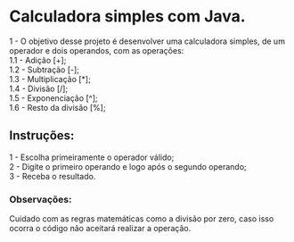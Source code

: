 # Calculadora simples com Java.
1 - O objetivo desse projeto é desenvolver uma calculadora simples, de um operador e dois operandos, com as operações:<br>
	1.1 - Adição [+];<br>
	1.2 - Subtração [-];<br>
	1.3 - Multiplicação [*];<br>
	1.4 - Divisão [/];<br>
	1.5 - Exponenciação [^];<br>
	1.6 - Resto da divisão [%];<br>

## Instruções:
1 - Escolha primeiramente o operador válido;<br>
2 - Digite o primeiro operando e logo após o segundo operando;<br>
3 - Receba o resultado.<br>

### Observações:
Cuidado com as regras matemáticas como a divisão por zero, caso isso ocorra o código não aceitará realizar a operação.
